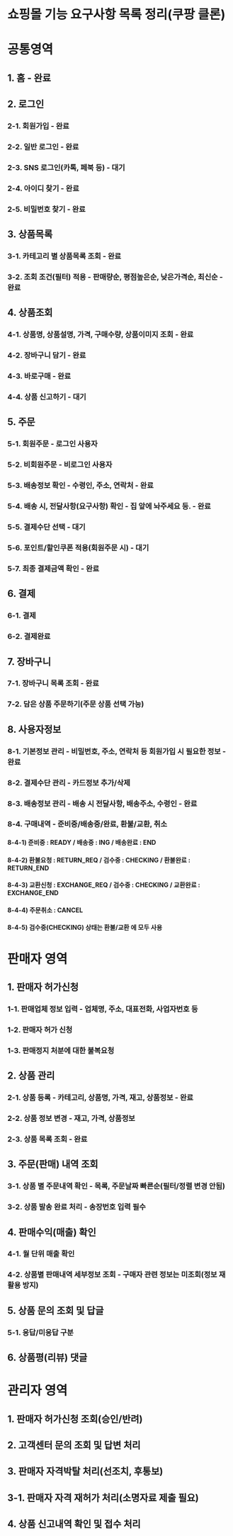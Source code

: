 # 쇼핑몰 기능 요구사항 목록 정리(쿠팡 클론)
# 공통영역
## 1. 홈 - 완료

## 2. 로그인
### 2-1. 회원가입 - 완료
### 2-2. 일반 로그인 - 완료
### 2-3. SNS 로그인(카톡, 페북 등) - 대기
### 2-4. 아이디 찾기 - 완료
### 2-5. 비밀번호 찾기 - 완료

## 3. 상품목록
### 3-1. 카테고리 별 상품목록 조회 - 완료
### 3-2. 조회 조건(필터) 적용 - 판매량순, 평점높은순, 낮은가격순, 최신순 - 완료

## 4. 상품조회
### 4-1. 상품명, 상품설명, 가격, 구매수량, 상품이미지 조회 - 완료
### 4-2. 장바구니 담기 - 완료
### 4-3. 바로구매 - 완료
### 4-4. 상품 신고하기 - 대기

## 5. 주문
### 5-1. 회원주문 - 로그인 사용자
### 5-2. 비회원주문 - 비로그인 사용자
### 5-3. 배송정보 확인 - 수령인, 주소, 연락처 - 완료
### 5-4. 배송 시, 전달사항(요구사항) 확인 - 집 앞에 놔주세요 등. - 완료
### 5-5. 결제수단 선택 - 대기
### 5-6. 포인트/할인쿠폰 적용(회원주문 시) - 대기
### 5-7. 최종 결제금액 확인 - 완료

## 6. 결제
### 6-1. 결제
### 6-2. 결제완료 

## 7. 장바구니
### 7-1. 장바구니 목록 조회 - 완료
### 7-2. 담은 상품 주문하기(주문 상품 선택 가능)

## 8. 사용자정보
### 8-1. 기본정보 관리 - 비밀번호, 주소, 연락처 등 회원가입 시 필요한 정보 - 완료
### 8-2. 결제수단 관리 - 카드정보 추가/삭제 
### 8-3. 배송정보 관리 - 배송 시 전달사항, 배송주소, 수령인 - 완료
### 8-4. 구매내역 - 준비중/배송중/완료, 환불/교환, 취소
#### 8-4-1) 준비중 : READY / 배송중 : ING / 배송완료 : END
#### 8-4-2) 환불요청 : RETURN_REQ / 검수중 : CHECKING / 환불완료 : RETURN_END
#### 8-4-3) 교환신청 : EXCHANGE_REQ / 검수중 : CHECKING / 교환완료 : EXCHANGE_END
#### 8-4-4) 주문취소 : CANCEL
#### 8-4-5) 검수중(CHECKING) 상태는 환불/교환 에 모두 사용

# 판매자 영역
## 1. 판매자 허가신청
### 1-1. 판매업체 정보 입력 - 업체명, 주소, 대표전화, 사업자번호 등
### 1-2. 판매자 허가 신청
### 1-3. 판매정지 처분에 대한 불복요청

## 2. 상품 관리
### 2-1. 상품 등록 - 카테고리, 상품명, 가격, 재고, 상품정보 - 완료
### 2-2. 상품 정보 변경 - 재고, 가격, 상품정보
### 2-3. 상품 목록 조회 - 완료

## 3. 주문(판매) 내역 조회
### 3-1. 상품 별 주문내역 확인 - 목록, 주문날짜 빠른순(필터/정렬 변경 안됨)
### 3-2. 상품 발송 완료 처리 - 송장번호 입력 필수

## 4. 판매수익(매출) 확인
### 4-1. 월 단위 매출 확인
### 4-2. 상품별 판매내역 세부정보 조회 - 구매자 관련 정보는 미조회(정보 재활용 방지)

## 5. 상품 문의 조회 및 답글
### 5-1. 응답/미응답 구분 

## 6. 상품평(리뷰) 댓글

# 관리자 영역
## 1. 판매자 허가신청 조회(승인/반려)

## 2. 고객센터 문의 조회 및 답변 처리

## 3. 판매자 자격박탈 처리(선조치, 후통보)
## 3-1. 판매자 자격 재허가 처리(소명자료 제출 필요)

## 4. 상품 신고내역 확인 및 접수 처리